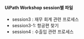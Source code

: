 ﻿#### UiPath Workshop session별 파일

- session3 : 재무 회계 관련 프로세스
- session3-1: 항공편 찾기
- session4 : 수출입 관련 프로세스
